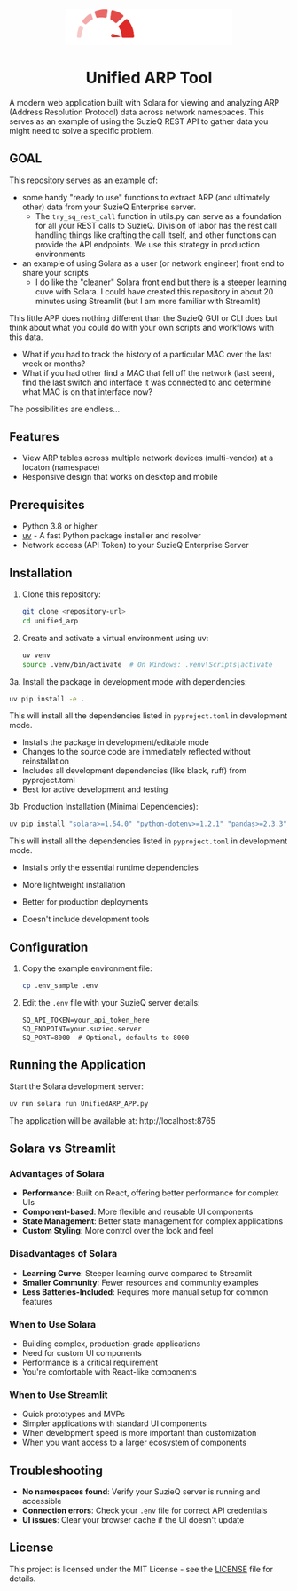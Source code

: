 <div align="center">
  <img src="assets/EIA Logo FINAL small_Dark Background.png" alt="EIA Logo" width="300">
  <h1>Unified ARP Tool</h1>
</div>

A modern web application built with Solara for viewing and analyzing ARP (Address Resolution Protocol) data across network namespaces.   This serves as an example of using the SuzieQ REST API to gather data you might need to solve a specific problem.

## GOAL

This repository serves as an example of:

- some handy "ready to use" functions to extract ARP (and ultimately other) data from your SuzieQ Enterprise server. 
  - The `try_sq_rest_call` function in utils.py can serve as a foundation for all your REST calls to SuzieQ.  Division of labor has the rest call handling things like crafting the call itself, and other functions can provide the API endpoints. We use this strategy in production environments
- an example of using Solara as a user (or network engineer) front end to share your scripts
  - I do like the "cleaner" Solara front end but there is a steeper learning cuve with Solara. I could have created this repository in about 20 minutes using Streamlit (but I am more familiar with Streamlit)

This little APP does nothing different than the SuzieQ GUI or CLI does but think about what you could do with your own scripts and workflows with this data.   

- What if you had to track the history of a particular MAC over the last week or months?
- What if you had other find a MAC that fell off the network (last seen), find the last switch and interface it was connected to and determine what MAC is on that interface now?

The possibilities are endless...

## Features

- View ARP tables across multiple network devices (multi-vendor) at a locaton (namespace)
- Responsive design that works on desktop and mobile

## Prerequisites

- Python 3.8 or higher
- [uv](https://github.com/astral-sh/uv) - A fast Python package installer and resolver
- Network access (API Token) to your SuzieQ Enterprise Server

## Installation

1. Clone this repository:
   ```bash
   git clone <repository-url>
   cd unified_arp
   ```

2. Create and activate a virtual environment using uv:
   ```bash
   uv venv
   source .venv/bin/activate  # On Windows: .venv\Scripts\activate
   ```

3a. Install the package in development mode with dependencies:
   ```bash
   uv pip install -e .
   ```

   This will install all the dependencies listed in `pyproject.toml` in development mode.

   - Installs the package in development/editable mode
   - Changes to the source code are immediately reflected without reinstallation
   - Includes all development dependencies (like black, ruff) from pyproject.toml
   - Best for active development and testing


3b. Production Installation (Minimal Dependencies):
   ```bash
   uv pip install "solara>=1.54.0" "python-dotenv>=1.2.1" "pandas>=2.3.3"
   ```

   This will install all the dependencies listed in `pyproject.toml` in development mode.

- Installs only the essential runtime dependencies

- More lightweight installation

- Better for production deployments

- Doesn't include development tools

  

## Configuration

1. Copy the example environment file:
   ```bash
   cp .env_sample .env
   ```

2. Edit the `.env` file with your SuzieQ server details:
   ```env
   SQ_API_TOKEN=your_api_token_here
   SQ_ENDPOINT=your.suzieq.server
   SQ_PORT=8000  # Optional, defaults to 8000
   ```

## Running the Application

Start the Solara development server:

```bash
uv run solara run UnifiedARP_APP.py
```

The application will be available at: http://localhost:8765

## Solara vs Streamlit

### Advantages of Solara
- **Performance**: Built on React, offering better performance for complex UIs
- **Component-based**: More flexible and reusable UI components
- **State Management**: Better state management for complex applications
- **Custom Styling**: More control over the look and feel

### Disadvantages of Solara
- **Learning Curve**: Steeper learning curve compared to Streamlit
- **Smaller Community**: Fewer resources and community examples
- **Less Batteries-Included**: Requires more manual setup for common features

### When to Use Solara
- Building complex, production-grade applications
- Need for custom UI components
- Performance is a critical requirement
- You're comfortable with React-like components

### When to Use Streamlit
- Quick prototypes and MVPs
- Simpler applications with standard UI components
- When development speed is more important than customization
- When you want access to a larger ecosystem of components

## Troubleshooting

- **No namespaces found**: Verify your SuzieQ server is running and accessible
- **Connection errors**: Check your `.env` file for correct API credentials
- **UI issues**: Clear your browser cache if the UI doesn't update

## License

This project is licensed under the MIT License - see the [LICENSE](LICENSE) file for details.